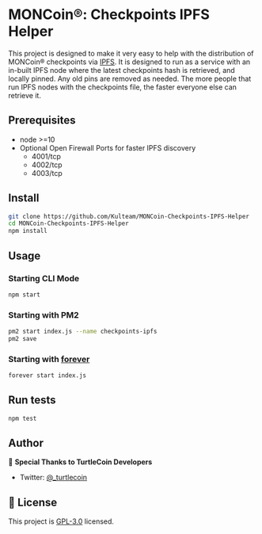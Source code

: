 # MONCoin®: Checkpoints IPFS Helper

This project is designed to make it very easy to help with the distribution of MONCoin® checkpoints via [IPFS](https://ipfs.io). It is designed to run as a service with an in-built IPFS node where the latest checkpoints hash is retrieved, and locally pinned. Any old pins are removed as needed. The more people that run IPFS nodes with the checkpoints file, the faster everyone else can retrieve it.

## Prerequisites

- node >=10
- Optional Open Firewall Ports for faster IPFS discovery
  - 4001/tcp
  - 4002/tcp
  - 4003/tcp

## Install

```sh
git clone https://github.com/Kulteam/MONCoin-Checkpoints-IPFS-Helper
cd MONCoin-Checkpoints-IPFS-Helper
npm install
```

## Usage

### Starting CLI Mode

```bash
npm start
```

### Starting with PM2

```bash
pm2 start index.js --name checkpoints-ipfs
pm2 save
```

### Starting with [forever](https://www.npmjs.com/package/forever)

```bash
forever start index.js
```

## Run tests

```sh
npm test
```

## Author

👤 **Special Thanks to TurtleCoin Developers**

* Twitter: [@_turtlecoin](https://twitter.com/_turtlecoin)

## 📝 License

This project is [GPL-3.0](https://github.com/Kulteam/MONCoin-Checkpoints-IPFS-Helper/blob/master/LICENSE) licensed.
